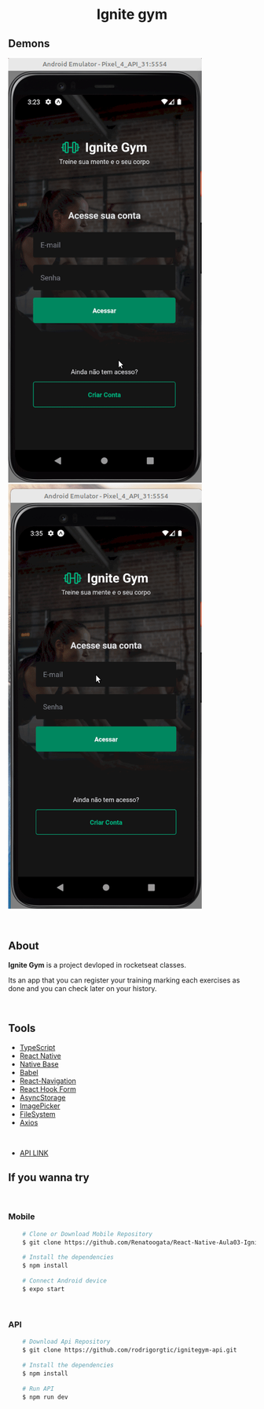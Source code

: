 <h1 align="center">
    <p>Ignite gym<p>
</h1>

## Demons

![Image](./assets/demo1.gif)
![Image](./assets/demo2.gif) 


<br />

## About 
 
**Ignite Gym** is a project devloped in rocketseat classes.

Its an app that you can register your training marking each exercises as done and you can check later on your history.


<br />

## Tools

- [TypeScript](https://www.typescriptlang.org/)
- [React Native](https://reactnative.dev/)
- [Native Base](https://docs.nativebase.io/)
- [Babel](https://babeljs.io/docs/)
- [React-Navigation](https://reactnavigation.org/docs/getting-started)
- [React Hook Form](https://react-hook-form.com/get-started/#Quickstart)
- [AsyncStorage](https://docs.expo.dev/versions/latest/sdk/async-storage/)
- [ImagePicker](https://docs.expo.dev/versions/latest/sdk/imagepicker/)
- [FileSystem](https://docs.expo.dev/versions/latest/sdk/filesystem/)
- [Axios](https://axios-http.com/ptbr/docs/intro)

<br />

- [API LINK](https://github.com/rodrigorgtic/ignitegym-api.git)

## If you wanna try
<br />

<h3>Mobile</h3>

```bash
    # Clone or Download Mobile Repository 
    $ git clone https://github.com/Renatoogata/React-Native-Aula03-IgniteGym.git
``` 

```bash
    # Install the dependencies
    $ npm install
```

```bash
    # Connect Android device
    $ expo start
```

<br />

<h3>API</h3>

```bash
    # Download Api Repository 
    $ git clone https://github.com/rodrigorgtic/ignitegym-api.git
``` 

```bash
    # Install the dependencies
    $ npm install
```
```bash
    # Run API
    $ npm run dev
```